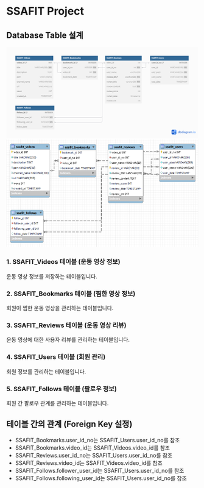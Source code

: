 # SSAFIT Project

## Database Table 설계

![ex_screenshot](./SSAFIT/ERD.png)
![ex_screenshot](./SSAFIT/MySQL_ERD.PNG)

### 1. SSAFIT_Videos 테이블 (운동 영상 정보)
운동 영상 정보를 저장하는 테이블입니다.

### 2. SSAFIT_Bookmarks 테이블 (찜한 영상 정보)
회원이 찜한 운동 영상을 관리하는 테이블입니다.

### 3. SSAFIT_Reviews 테이블 (운동 영상 리뷰)
운동 영상에 대한 사용자 리뷰를 관리하는 테이블입니다.

### 4. SSAFIT_Users 테이블 (회원 관리)
회원 정보를 관리하는 테이블입니다.

### 5. SSAFIT_Follows 테이블 (팔로우 정보)
회원 간 팔로우 관계를 관리하는 테이블입니다.

## 테이블 간의 관계 (Foreign Key 설정)
- SSAFIT_Bookmarks.user_id_no는 SSAFIT_Users.user_id_no를 참조
- SSAFIT_Bookmarks.video_id는 SSAFIT_Videos.video_id를 참조
- SSAFIT_Reviews.user_id_no는 SSAFIT_Users.user_id_no를 참조
- SSAFIT_Reviews.video_id는 SSAFIT_Videos.video_id를 참조
- SSAFIT_Follows.follower_user_id는 SSAFIT_Users.user_id_no를 참조
- SSAFIT_Follows.following_user_id는 SSAFIT_Users.user_id_no를 참조

